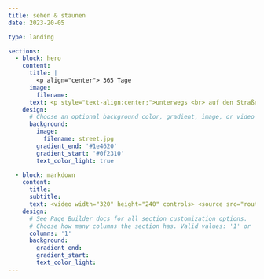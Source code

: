 ```yaml
---
title: sehen & staunen
date: 2023-20-05

type: landing

sections:
  - block: hero
    content:
      title: |
        <p align="center"> 365 Tage
      image:
        filename:
      text: <p style="text-align:center;">unterwegs <br> auf den Straßen <br> dieser Welt <br> 👇🏻</p>
    design:
      # Choose an optional background color, gradient, image, or video
      background:
        image: 
          filename: street.jpg
        gradient_end: '#1e4620'
        gradient_start: '#0f2310'
        text_color_light: true 

  - block: markdown
    content:
      title:
      subtitle:
      text: <video width="320" height="240" controls> <source src="route.mp4" type="video/mp4"> </video>
    design:
      # See Page Builder docs for all section customization options.
      # Choose how many columns the section has. Valid values: '1' or '2'.
      columns: '1'
      background:
        gradient_end:
        gradient_start:
        text_color_light:
---
```


